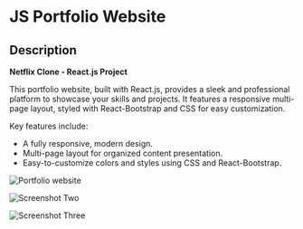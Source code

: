 # JS Portfolio Website

## Description
**Netflix Clone - React.js Project**  

This portfolio website, built with React.js, provides a sleek and professional platform to showcase your skills and projects. It features a responsive multi-page layout, styled with React-Bootstrap and CSS for easy customization.  

Key features include:  
- A fully responsive, modern design.  
- Multi-page layout for organized content presentation.  
- Easy-to-customize colors and styles using CSS and React-Bootstrap.

![Portfolio website](./src/assets/screenshots/ss-one.png)

![Screenshot Two](./src/assets/screenshots/ss-two.png)

![Screenshot Three](./src/assets/screenshots/ss-three.png)

<div align="center">

</div>
